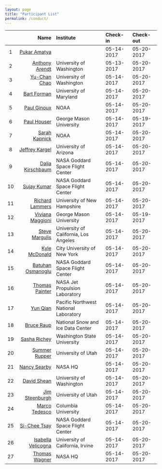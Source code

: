```yaml
---
layout: page
title: "Participant List"
permalink: /conduct/
---
```


| | Name | Institute | Check-in | Check-out | 
|:---:|-----:|:----------|:----------|:----------|
| 1 | [Pukar Amatya](mailto:pukar.m.amatya@nasa.gov) |  |05-14-2017 |05-20-2017 |
| 2 | [Anthony Arendt](mailto:arendta@uw.edu) | University of Washington |05-13-2017 |05-20-2017 |
| 3 | [Yu-Chan Chao](mailto:chaoy@uw.edu) | University of Washington |05-14-2017 |05-20-2017 |
| 4 | [Bart Forman](mailto:baforman@umd.edu) | University of Maryland |05-14-2017 |05-20-2017 |
| 5 | [Paul Ginoux](mailto:paul.ginoux@noaa.gov) | NOAA |05-14-2017 |05-20-2017 |
| 6 | [Paul Houser](mailto:phouser@gmu.edu) | George Mason University |05-14-2017 |05-19-2017 |
| 7 | [Sarah Kapnick](mailto:sarah.kapnick@noaa.gov) | NOAA |05-14-2017 |05-20-2017 |
| 8 | [Jeffrey Kargel](mailto:jeffreyskargel@hotmail.com) | University of Arizona |05-14-2017 |05-20-2017 |
| 9 | [Dalia Kirschbaum](mailto:dalia.b.kirschbaum@nasa.gov) | NASA Goddard Space Flight Center |05-14-2017 |05-20-2017 |
| 10 | [Sujay Kumar](mailto:sujay.v.kumar@nasa.gov) | NASA Goddard Space Flight Center |05-14-2017 |05-20-2017 |
| 11 | [Richard Lammers](mailto:Richard.Lammers@unh.edu) | University of New Hampshire |05-14-2017 |05-20-2017 |
| 12 | [Viviana Maggioni](mailto:vmaggion@gmu.edu) | George Mason University |05-14-2017 |05-19-2017 |
| 13 | [Steve Margulis](mailto:margulis@seas.ucla.edu) | University of California, Los Angeles |05-14-2017 |05-20-2017 |
| 14 | [Kyle McDonald](mailto:kmcdonald2@ccny.cuny.edu) | City University of New York |05-14-2017 |05-20-2017 |
| 15 | [Batuhan Osmanoglu](mailto:batuhan.osmanoglu@nasa.gov) | NASA Goddard Space Flight Center |05-14-2017 |05-20-2017 |
| 16 | [Thomas Painter](mailto:thomas.painter@jpl.nasa.gov) | NASA Jet Propulsion Laboratory |05-14-2017 |05-20-2017 |
| 17 | [Yun Qian](mailto:yun.qian@pnnl.gov) | Pacific Northwest National Laboratory |05-14-2017 |05-20-2017 |
| 18 | [Bruce Raup](mailto:braup@nsidc.org) | National Snow and Ice Data Center |05-14-2017 |05-20-2017 |
| 19 | [Sasha Richey](mailto:sasha.richey@wsu.edu) | Washington State University |05-14-2017 |05-20-2017 |
| 20 | [Summer Rupper](mailto:summer.rupper@geog.utah.edu) | University of Utah |05-14-2017 |05-20-2017 |
| 21 | [Nancy Searby](mailto:nancy.d.searby@nasa.gov) | NASA HQ |05-14-2017 |05-20-2017 |
| 22 | [David Shean](mailto:dshean@uw.edu) | University of Washington |05-14-2017 |05-20-2017 |
| 23 | [Jim Steenburgh](mailto:jim.steenburgh@utah.edu) | University of Utah |05-14-2017 |05-20-2017 |
| 24 | [Marco Tedesco](mailto:mtedesco@ldeo.columbia.edu) | Columbia University |05-14-2017 |05-20-2017 |
| 25 | [Si-Chee Tsay](mailto:si-chee.tsay@nasa.gov) | NASA Goddard Space Flight Center |05-14-2017 |05-20-2017 |
| 26 | [Isabella Velicogna](mailto:isabella@uci.edu) | University of California, Irvine |05-14-2017 |05-20-2017 |
| 27 | [Thomas Wagner](mailto:thomas.wagner@nasa.gov) | NASA HQ |05-14-2017 |05-20-2017 |
